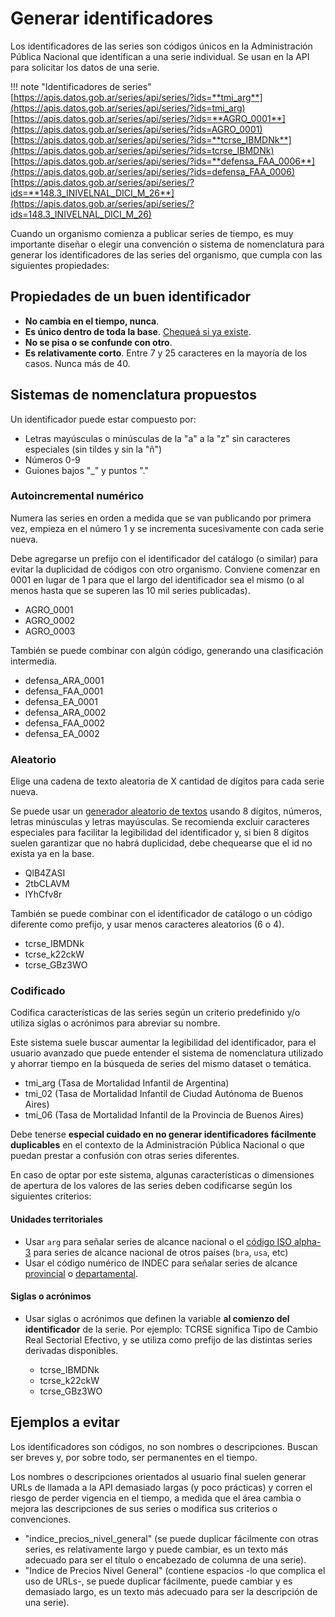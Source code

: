 # Generar identificadores

Los identificadores de las series son códigos únicos en la Administración Pública Nacional que identifican a una serie individual. Se usan en la API para solicitar los datos de una serie.

!!! note "Identificadores de series"
    [https://apis.datos.gob.ar/series/api/series/?ids=**tmi_arg**](https://apis.datos.gob.ar/series/api/series/?ids=tmi_arg)
    [https://apis.datos.gob.ar/series/api/series/?ids=**AGRO_0001**](https://apis.datos.gob.ar/series/api/series/?ids=AGRO_0001)
    [https://apis.datos.gob.ar/series/api/series/?ids=**tcrse_IBMDNk**](https://apis.datos.gob.ar/series/api/series/?ids=tcrse_IBMDNk)
    [https://apis.datos.gob.ar/series/api/series/?ids=**defensa_FAA_0006**](https://apis.datos.gob.ar/series/api/series/?ids=defensa_FAA_0006)
    [https://apis.datos.gob.ar/series/api/series/?ids=**148.3_INIVELNAL_DICI_M_26**](https://apis.datos.gob.ar/series/api/series/?ids=148.3_INIVELNAL_DICI_M_26)

Cuando un organismo comienza a publicar series de tiempo, es muy importante diseñar o elegir una convención o sistema de nomenclatura para generar los identificadores de las series del organismo, que cumpla con las siguientes propiedades:

## Propiedades de un buen identificador

* **No cambia en el tiempo, nunca**.
* **Es único dentro de toda la base**. [Chequeá si ya existe](https://apis.datos.gob.ar/series/api/dump/series-tiempo-metadatos.csv).
* **No se pisa o se confunde con otro**.
* **Es relativamente corto**. Entre 7 y 25 caracteres en la mayoría de los casos. Nunca más de 40.

## Sistemas de nomenclatura propuestos

Un identificador puede estar compuesto por:

* Letras mayúsculas o minúsculas de la "a" a la "z" sin caracteres especiales (sin tildes y sin la "ñ")
* Números 0-9
* Guiones bajos "_" y puntos "."

### Autoincremental numérico

Numera las series en orden a medida que se van publicando por primera vez, empieza en el número 1 y se incrementa sucesivamente con cada serie nueva.

Debe agregarse un prefijo con el identificador del catálogo (o similar) para evitar la duplicidad de códigos con otro organismo. Conviene comenzar en 0001 en lugar de 1 para que el largo del identificador sea el mismo (o al menos hasta que se superen las 10 mil series publicadas).

* AGRO_0001
* AGRO_0002
* AGRO_0003

También se puede combinar con algún código, generando una clasificación intermedia.

* defensa_ARA_0001
* defensa_FAA_0001
* defensa_EA_0001
* defensa_ARA_0002
* defensa_FAA_0002
* defensa_EA_0002

### Aleatorio

Elige una cadena de texto aleatoria de X cantidad de dígitos para cada serie nueva.

Se puede usar un [generador aleatorio de textos](https://passwordsgenerator.net/) usando 8 dígitos, números, letras minúsculas y letras mayúsculas. Se recomienda excluir caracteres especiales para facilitar la legibilidad del identificador y, si bien 8 dígitos suelen garantizar que no habrá duplicidad, debe chequearse que el id no exista ya en la base.

* QlB4ZASI
* 2tbCLAVM
* lYhCfv8r

También se puede combinar con el identificador de catálogo o un código diferente como prefijo, y usar menos caracteres aleatorios (6 o 4).

* tcrse_IBMDNk
* tcrse_k22ckW
* tcrse_GBz3WO

### Codificado

Codifica características de las series según un criterio predefinido y/o utiliza siglas o acrónimos para abreviar su nombre.

Este sistema suele buscar aumentar la legibilidad del identificador, para el usuario avanzado que puede entender el sistema de nomenclatura utilizado y ahorrar tiempo en la búsqueda de series del mismo dataset o temática.

* tmi_arg (Tasa de Mortalidad Infantil de Argentina)
* tmi_02 (Tasa de Mortalidad Infantil de Ciudad Autónoma de Buenos Aires)
* tmi_06 (Tasa de Mortalidad Infantil de la Provincia de Buenos Aires)

Debe tenerse **especial cuidado en no generar identificadores fácilmente duplicables** en el contexto de la Administración Pública Nacional o que puedan prestar a confusión con otras series diferentes.

En caso de optar por este sistema, algunas características o dimensiones de apertura de los valores de las series deben codificarse según los siguientes criterios:

#### Unidades territoriales

* Usar `arg` para señalar series de alcance nacional o el [código ISO alpha-3](http://www.indec.gov.ar/ftp/cuadros/territorio/codigo_paises.xls) para series de alcance nacional de otros países (`bra`, `usa`, etc)
* Usar el código numérico de INDEC para señalar series de alcance [provincial](https://apis.datos.gob.ar/georef/api/provincias?campos=basico) o [departamental](https://apis.datos.gob.ar/georef/api/departamentos?campos=basico).

#### Siglas o acrónimos

* Usar siglas o acrónimos que definen la variable **al comienzo del identificador** de la serie. Por ejemplo: TCRSE significa Tipo de Cambio Real Sectorial Efectivo, y se utiliza como prefijo de las distintas series derivadas disponibles.

    - tcrse_IBMDNk
    - tcrse_k22ckW
    - tcrse_GBz3WO

## Ejemplos a evitar

Los identificadores son códigos, no son nombres o descripciones. Buscan ser breves y, por sobre todo, ser permanentes en el tiempo.

Los nombres o descripciones orientados al usuario final suelen generar URLs de llamada a la API demasiado largas (y poco prácticas) y corren el riesgo de perder vigencia en el tiempo, a medida que el área cambia o mejora las descripciones de sus series o modifica sus criterios o convenciones.

* "indice_precios_nivel_general" (se puede duplicar fácilmente con otras series, es relativamente largo y puede cambiar, es un texto más adecuado para ser el título o encabezado de columna de una serie).
* "Indice de Precios Nivel General" (contiene espacios -lo que complica el uso de URLs-, se puede duplicar fácilmente, puede cambiar y es demasiado largo, es un texto más adecuado para ser la descripción de una serie).


